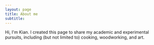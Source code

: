 ```yaml
---
layout: page
title: About me
subtitle: 
---
```


Hi, I'm Kian. I created this page to share my academic and experimental pursuits, including (but not limited to) cooking, woodworking, and art.
